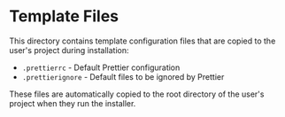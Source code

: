 # Template Files

This directory contains template configuration files that are copied to the user's project during installation:

- `.prettierrc` - Default Prettier configuration
- `.prettierignore` - Default files to be ignored by Prettier

These files are automatically copied to the root directory of the user's project when they run the installer.
